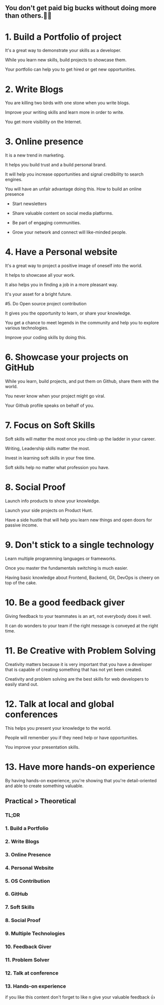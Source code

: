 ## You don't get paid big bucks without doing more than others.🧗🚀

# 1. Build a Portfolio of project

It's a great way to demonstrate your skills as a developer.

While you learn new skills, build projects to showcase them.

Your portfolio can help you to get hired or get new opportunities.

# 2. Write Blogs

You are killing two birds with one stone when you write blogs.

Improve your writing skills and learn more in order to write.

You get more visibility on the Internet.

# 3. Online presence 

It is a new trend in marketing.  

It helps you build trust and a build personal brand.

It will help you increase opportunities and signal credibility to search engines.

You will have an unfair advantage doing this.
How to build an online presence 

- Start newsletters

- Share valuable content on social media platforms.

- Be part of engaging communities.

- Grow your network and connect will like-minded people.

# 4. Have a Personal website 

It's a great way to project a positive image of oneself into the world.

It helps to showcase all your work.

It also helps you in finding a job in a more pleasant way.

It's your asset for a bright future.

#5. Do Open source project contribution

It gives you the opportunity to learn, or share your knowledge.

You get a chance to meet legends in the community and help you to explore various technologies.

Improve your coding skills by doing this.

# 6. Showcase your projects on GitHub

While you learn, build projects, and put them on Github, share them with the world. 

You never know when your project might go viral.

Your Github profile speaks on behalf of you.

# 7. Focus on Soft Skills 

Soft skills will matter the most once you climb up the ladder in your career.

Writing, Leadership skills matter the most.

Invest in learning soft skills in your free time.

Soft skills help no matter what profession you have.

# 8. Social Proof 

Launch info products to show your knowledge. 

Launch your side projects on Product Hunt.

Have a side hustle that will help you learn new things and open doors for passive income.

# 9. Don't stick to a single technology 

Learn multiple programming languages or frameworks. 

Once you master the fundamentals switching is much easier.

Having basic knowledge about Frontend, Backend, Git, DevOps is cheery on top of the cake.

# 10. Be a good feedback giver

Giving feedback to your teammates is an art, not everybody does it well.

It can do wonders to your team if the right message is conveyed at the right time.

# 11. Be Creative with Problem Solving

Creativity matters because it is very important that you have a developer that is capable of creating something that has not yet been created. 

Creativity and problem solving are the best skills for web developers to easily stand out.

# 12. Talk at local and global conferences

This helps you present your knowledge to the world.

People will remember you if they need help or have opportunities.

You improve your presentation skills.

# 13. Have more hands-on experience

By having hands-on experience, you're showing that you're detail-oriented and able to create something valuable.

## Practical > Theoretical

### TL;DR

### 1. Build a Portfolio
### 2. Write Blogs
### 3. Online Presence 
### 4. Personal Website
### 5. OS Contribution
### 6. GitHub
### 7. Soft Skills
### 8. Social Proof
### 9. Multiple Technologies
### 10. Feedback Giver
### 11. Problem Solver
### 12. Talk at conference
### 13. Hands-on experience

if you like this content don't forget to like n give your valuable feedback 👍